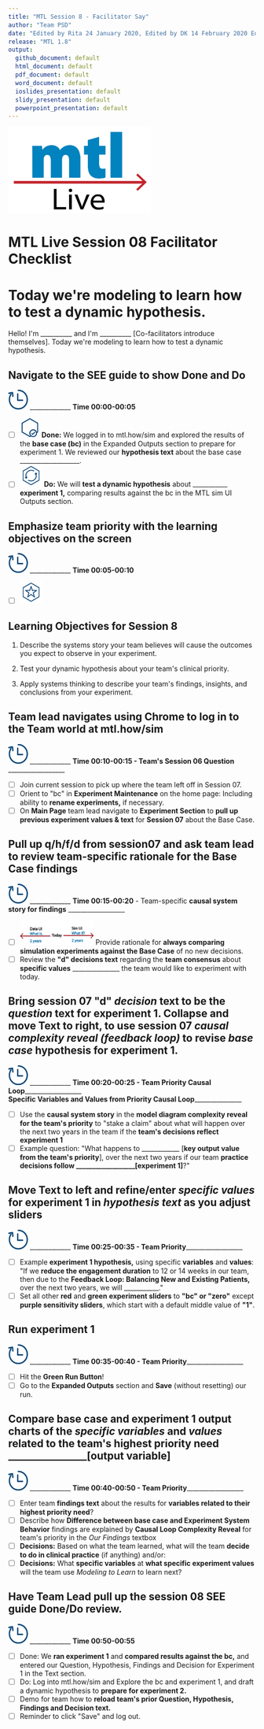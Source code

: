 ```yaml
---
title: "MTL Session 8 - Facilitator Say"
author: "Team PSD"
date: "Edited by Rita 24 January 2020, Edited by DK 14 February 2020 Edited Rita Feb 18 2020"
release: "MTL 1.8"
output: 
  github_document: default
  html_document: default
  pdf_document: default
  word_document: default
  ioslides_presentation: default
  slidy_presentation: default
  powerpoint_presentation: default
---
```


[<img src = "https://github.com/lzim/teampsd/blob/master/resources/logos/mtl_live_sq_sm.png"
     height = "175" width = "290">](#.)  

# MTL Live Session 08 Facilitator Checklist

# Today we're modeling to learn how to test a dynamic hypothesis.
Hello! I'm __________ and I'm __________ [Co-facilitators introduce themselves]. Today we're modeling to learn how to test a dynamic hypothesis.

## Navigate to the SEE guide to show Done and Do
[<img src = "https://github.com/lzim/teampsd/blob/master/resources/icons/timestamp.png" height = "40" width = "40" style ="display: inline-block"/>](#.) _____________ **Time 00:00-00:05** 
- [ ] [<img src = "https://github.com/lzim/teampsd/blob/master/resources/icons/done.png" height = "40" width = "40">](#.)  **Done:** We logged in to mtl.how/sim and explored the results of the **base case (bc)** in the Expanded Outputs section to prepare for experiment 1. We reviewed our **hypothesis text** about the base case ___________________.
- [ ] [<img src = "https://github.com/lzim/teampsd/blob/master/resources/icons/do.png" height = "45" width = "45">](#.) **Do:** We will **test a dynamic hypothesis** about ___________ **experiment 1,** comparing results against the bc in the MTL sim UI Outputs section.

## Emphasize team priority with the learning objectives on the screen
[<img src = "https://github.com/lzim/teampsd/blob/master/resources/icons/timestamp.png" height = "40" width = "40" style ="display: inline-block"/>](#.) _____________ **Time 00:05-00:10** 
- [ ] [<img src = "https://github.com/lzim/teampsd/blob/master/resources/icons/learning_objectives.png" height = "45" width = "45">](#.) 
## Learning Objectives for Session 8

1. Describe the systems story your team believes will cause the outcomes you expect to observe in your experiment.

2. Test your dynamic hypothesis about your team's clinical priority.

3. Apply systems thinking to describe your team's findings, insights, and conclusions from your experiment.


## Team lead navigates using Chrome to log in to the Team world at **mtl.how/sim**
[<img src = "https://github.com/lzim/teampsd/blob/master/resources/icons/timestamp.png" height = "40" width = "40" style ="display: inline-block"/>](#.) _____________ **Time 00:10-00:15 - Team's Session 06 Question** __________________
- [ ] Join current session to pick up where the team left off in Session 07.
- [ ] Orient to "bc" in **Experiment Maintenance** on the home page: Including ability to **rename experiments,** if necessary.
- [ ] On **Main Page** team lead navigate to **Experiment Section** to **pull up previous experiment values & text** for **Session 07** about the Base Case.

## Pull up **q/h/f/d** from session07 and ask **team lead** to review **team-specific** rationale for the **Base Case** findings
[<img src = "https://github.com/lzim/teampsd/blob/master/resources/icons/timestamp.png" height = "40" width = "40" style ="display: inline-block"/>](#.) _____________ **Time 00:15-00:20** - Team-specific **causal system story for findings** __________________
- [ ] [<img src = "https://raw.githubusercontent.com/lzim/teampsd/master/resources/illustrations/data_ui_sim_ui.png" height = "50" width = "150">](#.) Provide rationale for **always comparing simulation experiments against the Base Case** of no new decisions.
- [ ] Review the **"d" decisions text** regarding the **team consensus** about **specific values** _______________ the team would like to experiment with today.    

## Bring session 07 "d" _decision_ text to be the _question_ text for experiment 1. Collapse and move Text to right, to use session 07 _causal complexity reveal (feedback loop)_ to revise _base case_ hypothesis for experiment 1.
[<img src = "https://github.com/lzim/teampsd/blob/master/resources/icons/timestamp.png" height = "40" width = "40" style ="display: inline-block"/>](#.) _____________ **Time 00:20-00:25 - Team Priority Causal Loop**__________________   
**Specific Variables and Values from Priority Causal Loop**_______________
- [ ] Use the **causal system story** in the **model diagram complexity reveal for the team's priority** to "stake a claim" about what will happen over the next two years in the team if the **team's decisions reflect experiment 1** 
- [ ] Example question: "What happens to ____________ [**key output value from the team's priority**], over the next two years if our team **practice decisions follow __________________[experiment 1]**?"

## Move Text to left and refine/enter _specific values_ for experiment 1 in *hypothesis text* as you adjust sliders
[<img src = "https://github.com/lzim/teampsd/blob/master/resources/icons/timestamp.png" height = "40" width = "40" style ="display: inline-block"/>](#.) _____________ **Time 00:25-00:35  - Team Priority**__________________
- [ ] Example **experiment 1 hypothesis,** using specific **variables** and **values**: "If we **reduce the engagement duration** to 12 or 14 weeks in our team, then due to the **Feedback Loop: Balancing New and Existing Patients,** over the next two years, we will ___________." 
- [ ] Set all other **red** and **green** **experiment sliders** to **"bc" or "zero"** except **purple sensitivity sliders**, which start with a default middle value of **"1"**.

## Run experiment 1
[<img src = "https://github.com/lzim/teampsd/blob/master/resources/icons/timestamp.png" height = "40" width = "40" style ="display: inline-block"/>](#.) _____________ **Time 00:35-00:40  - Team Priority**__________________
- [ ] Hit the **Green Run Button**!
- [ ] Go to the **Expanded Outputs** section and **Save** (without resetting) our run. 

## Compare **base case** and **experiment 1** output charts of the _specific variables_ and _values_ related to the team's highest priority need ________________[output variable]
[<img src = "https://github.com/lzim/teampsd/blob/master/resources/icons/timestamp.png" height = "40" width = "40" style ="display: inline-block"/>](#.) _____________ **Time 00:40-00:50 - Team Priority**__________________
- [ ] Enter team **findings text** about the results for **variables related to their highest priority need**? 
- [ ] Describe how **Difference between base case and Experiment System Behavior** findings are explained by **Causal Loop Complexity Reveal** for team's priority in the *Our Findings* textbox
- [ ] **Decisions:** Based on what the team learned, what will the team **decide to do in clinical practice** (if anything) and/or:
- [ ] **Decisions:** What **specific variables** at **what specific experiment values**  will the team use _Modeling to Learn_ to learn next?

## Have Team Lead pull up the session 08 SEE guide Done/Do review.
[<img src = "https://github.com/lzim/teampsd/blob/master/resources/icons/timestamp.png" height = "40" width = "40" style ="display: inline-block"/>](#.) _____________ **Time 00:50-00:55**  
- [ ] Done: We **ran experiment 1** and **compared results against the bc,** and entered our Question, Hypothesis, Findings and Decision for Experiment 1 in the Text section.
- [ ] Do: Log into mtl.how/sim and Explore the bc and experiment 1, and draft a dynamic hypothesis to **prepare for experiment 2.**
- [ ] Demo for team how to **reload team's prior Question, Hypothesis, Findings and Decision text.** 
- [ ] Reminder to click "Save" and log out. 
